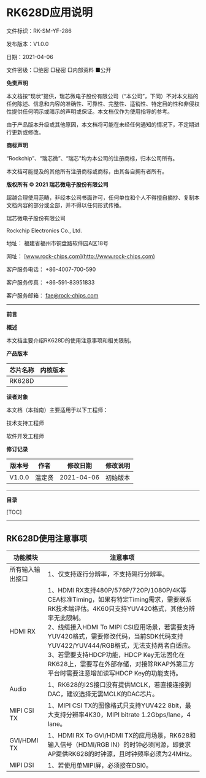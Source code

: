 # RK628D应用说明

文件标识：RK-SM-YF-286

发布版本：V1.0.0

日期：2021-04-06

文件密级：□绝密   □秘密   □内部资料   ■公开

**免责声明**

本文档按“现状”提供，瑞芯微电子股份有限公司（“本公司”，下同）不对本文档的任何陈述、信息和内容的准确性、可靠性、完整性、适销性、特定目的性和非侵权性提供任何明示或暗示的声明或保证。本文档仅作为使用指导的参考。

由于产品版本升级或其他原因，本文档将可能在未经任何通知的情况下，不定期进行更新或修改。

**商标声明**

“Rockchip”、“瑞芯微”、“瑞芯”均为本公司的注册商标，归本公司所有。

本文档可能提及的其他所有注册商标或商标，由其各自拥有者所有。

**版权所有 © 2021 瑞芯微电子股份有限公司**

超越合理使用范畴，非经本公司书面许可，任何单位和个人不得擅自摘抄、复制本文档内容的部分或全部，并不得以任何形式传播。

瑞芯微电子股份有限公司

Rockchip Electronics Co., Ltd.

地址：     福建省福州市铜盘路软件园A区18号

网址：     [www.rock-chips.com](http://www.rock-chips.com)

客户服务电话： +86-4007-700-590

客户服务传真： +86-591-83951833

客户服务邮箱： [fae@rock-chips.com](mailto:fae@rock-chips.com)

---

**前言**

**概述**

本文档主要介绍RK628D的使用注意事项和相关限制。

**产品版本**

| **芯片名称** | **内核版本** |
| ------------ | ------------ |
| RK628D   |        |

**读者对象**

本文档（本指南）主要适用于以下工程师：

技术支持工程师

软件开发工程师

**修订记录**

| **版本号** | **作者** | **修改日期** | **修改说明** |
| ---------- | -------- | ------------ | -------------------------------------------- |
| V1.0.0    | 温定贤 | 2021-04-06 | 初始版本     |

---

**目录**

[TOC]

---

## RK628D使用注意事项

| **功能模块**     | **注意事项**                                                 |
| ---------------- | ------------------------------------------------------------ |
| 所有输入输出接口 | 1、仅支持逐行分辨率，不支持隔行分辨率。                      |
| HDMI RX          | 1、HDMI RX支持480P/576P/720P/1080P/4K等CEA标准Timing，如果有特定Timing需求，需要联系RK技术端评估。4K60只支持YUV420格式，其他分辨率无此限制。<br>2、线缆接入HDMI To MIPI CSI应用场景，若需要支持YUV420格式，需要修改代码，当前SDK代码支持YUV422/YUV444/RGB格式，无法支持两者自适应。<br>3、若需要支持HDCP功能，HDCP Key无法固化在RK628上，需要写在外部存储，对接除RKAP外第三方平台时需要注意增加读写HDCP Key的功能支持。 |
| Audio            | 1、RK628的I2S接口没有提供MCLK，若直接连接到DAC，建议选择无需MCLK的DAC芯片。 |
| MIPI CSI TX      | 1、MIPI CSI TX的图像格式只支持YUV422 8bit，最大支持分辨率4K30，MIPI bitrate 1.2Gbps/lane，4 lane。 |
| GVI/HDMI TX      | 1、HDMI RX To GVI/HDMI TX的应用场景，RK628和输入信号（HDMI/RGB IN）的时钟必须同源，即要求AP提供RK628的时钟源，且时钟频率必须为24MHz。 |
| MIPI DSI         | 1、若使用单MIPI屏，必须接在DSI0。                            |

